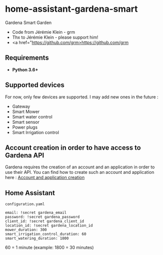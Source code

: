 # home-assistant-gardena-smart
Gardena Smart Garden

*   Code from Jérémie Klein - grm
*   Thx to Jérémie Klein - please support him!
*   <a href="https://github.com/grm>https://github.com/grm</a>

## Requirements

*   **Python 3.6+**

## Supported devices

For now, only few devices are supported. I may add new ones in the future :  
*   Gateway
*   Smart Mower
*   Smart water control
*   Smart sensor
*   Power plugs
*   Smart Irrigation control

## Account creation in order to have access to Gardena API

Gardena requires the creation of an account and an application in order to use their API.
You can find how to create such an account and application here : <a href="https://developer.1689.cloud/docs/getting-started#/docs/getting-started/#3connect-api-to-application">Account and application creation</a>


## Home Assistant
```
configuration.yaml

email: !secret gardena_email
password: !secret gardena_password
client_id: !secret gardena_client_id
location_id: !secret gardena_location_id
mower_duration: 300
smart_irrigation_control_duration: 60
smart_watering_duration: 1800
```
60 = 1 minute (example: 1800 = 30 minutes)
